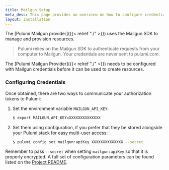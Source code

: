 ```yaml
---
title: Mailgun Setup
meta_desc: This page provides an overview on how to configure credentials for the Pulumi Mailgun Provider.
layout: installation
---
```


The [Pulumi Mailgun provider]({{< relref "./" >}}) uses the Mailgun SDK to manage and provision resources.

> Pulumi relies on the Mailgun SDK to authenticate requests from your computer to Mailgun. Your credentials are never sent
> to pulumi.com.

The [Pulumi Mailgun Provider]({{< relref "./" >}}) needs to be configured with Mailgun credentials
before it can be used to create resources.

### Configuring Credentials

Once obtained, there are two ways to communicate your authorization tokens to Pulumi:

1. Set the environment variable `MAILGUN_API_KEY`:

    ```bash
    $ export MAILGUN_API_KEY=XXXXXXXXXXXXXX
    ```

2. Set them using configuration, if you prefer that they be stored alongside your Pulumi stack for easy multi-user access:

    ```bash
    $ pulumi config set mailgun:apiKey XXXXXXXXXXXXXX --secret
    ```

Remember to pass `--secret` when setting `mailgun:apiKey` so that it is properly encrypted. A full set of configuration parameters
can be found listed on the [Project README](https://github.com/pulumi/pulumi-mailgun/blob/master/README.md).
